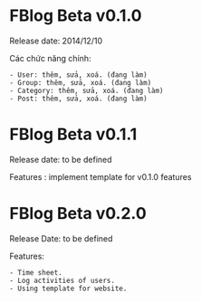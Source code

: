 FBlog Beta v0.1.0
=====

Release date: 2014/12/10

Các chức năng chính:

	- User: thêm, sửa, xoá. (đang làm)
	- Group: thêm, sửa, xoá. (đang làm)
	- Category: thêm, sửa, xoá. (đang làm)
	- Post: thêm, sửa, xoá. (đang làm)

FBlog Beta v0.1.1
=====

Release date: to be defined

Features : implement template for v0.1.0 features

FBlog Beta v0.2.0
=====

Release Date: to be defined

Features:

	- Time sheet.
	- Log activities of users.
	- Using template for website. 
